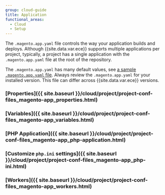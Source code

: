 ```yaml
---
group: cloud-guide
title: Application
functional_areas:
  - Cloud
  - Setup
---
```

The `.magento.app.yaml` file controls the way your application builds and deploys. Although {{site.data.var.ece}} supports multiple applications per project, typically, a project has a single application with the `.magento.app.yaml` file at the root of the repository.

The `.magento.app.yaml` has many default values, see [a sample `.magento.app.yaml` file](https://github.com/magento/magento-cloud/blob/master/.magento.app.yaml). Always review the `.magento.app.yaml` for your installed version. This file can differ across {{site.data.var.ece}} versions.

### [Properties]({{ site.baseurl }}/cloud/project/project-conf-files_magento-app_properties.html)

### [Variables]({{ site.baseurl }}/cloud/project/project-conf-files_magento-app_variables.html)

### [PHP Application]({{ site.baseurl }}/cloud/project/project-conf-files_magento-app_php-application.html)

### [Customize `php.ini` settings]({{ site.baseurl }}/cloud/project/project-conf-files_magento-app_php-ini.html)

### [Workers]({{ site.baseurl }}/cloud/project/project-conf-files_magento-app_workers.html)